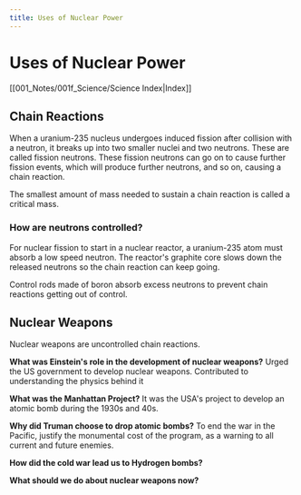 ```yaml
---
title: Uses of Nuclear Power
---
```

# Uses of Nuclear Power
[[001_Notes/001f_Science/Science Index|Index]]

## Chain Reactions
When a uranium-235 nucleus undergoes induced fission after collision with a neutron, it breaks up into two smaller nuclei and two neutrons. These are called fission neutrons.
These fission neutrons can go on to cause further fission events, which will produce further neutrons, and so on, causing a chain reaction.

The smallest amount of mass needed to sustain a chain reaction is called a critical mass.

### How are neutrons controlled?
For nuclear fission to start in a nuclear reactor, a uranium-235 atom must absorb a low speed neutron. The reactor's graphite core slows down the released neutrons so the chain reaction can keep going.

Control rods made of boron absorb excess neutrons to prevent chain reactions getting out of control.

## Nuclear Weapons
Nuclear weapons are uncontrolled chain reactions.

**What was Einstein's role in the development of nuclear weapons?**
	Urged the US government to develop nuclear weapons.
	Contributed to understanding the physics behind it

**What was the Manhattan Project?**
	It was the USA's project to develop an atomic bomb during the 1930s and 40s.

**Why did Truman choose to drop atomic bombs?**
	To end the war in the Pacific, justify the monumental cost of the program, as a warning to all current and future enemies.

**How did the cold war lead us to Hydrogen bombs?**
	

**What should we do about nuclear weapons now?**
	






